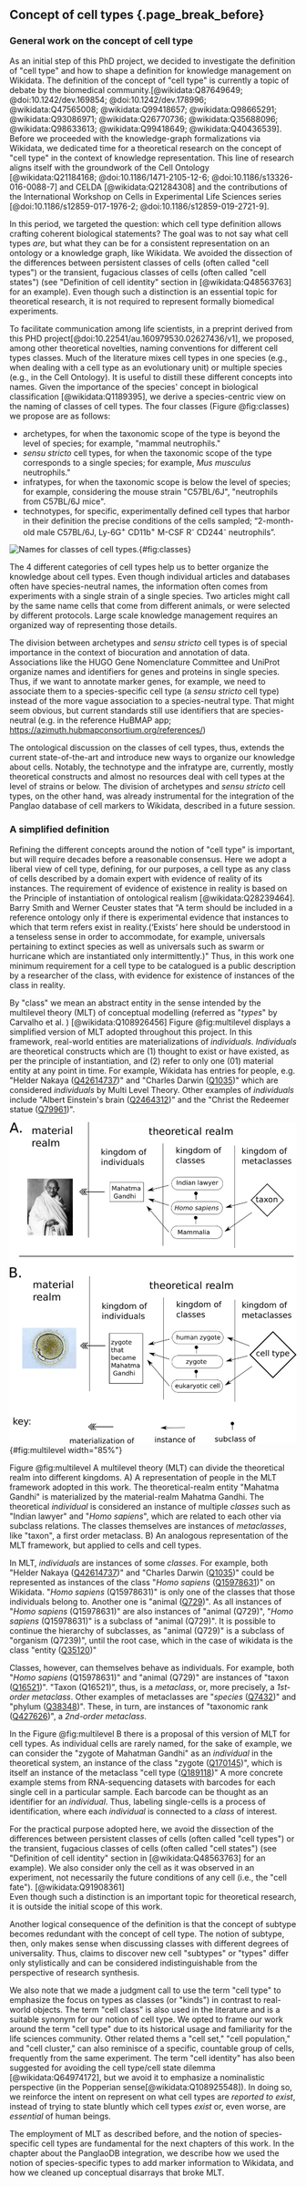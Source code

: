 ## Concept of cell types  {.page_break_before}

### General work on the concept of cell type
As an initial step of this PhD project, we decided to investigate the definition of "cell type" and how to shape a definition for knowledge management on Wikidata. 
The definition of the concept of "cell type" is currently a topic of debate by the biomedical community.[@wikidata:Q87649649; @doi:10.1242/dev.169854; @doi:10.1242/dev.178996; @wikidata:Q47565008; @wikidata:Q99418657; @wikidata:Q98665291; @wikidata:Q93086971; @wikidata:Q26770736; @wikidata:Q35688096; @wikidata:Q98633613; @wikidata:Q99418649; @wikidata:Q40436539].
Before we proceeded with the knowledge-graph formalizations via Wikidata, we dedicated time for a theoretical research on the concept of "cell type" in the context of knowledge representation. 
This line of research aligns itself with the groundwork of the Cell Ontology [@wikidata:Q21184168; @doi:10.1186/1471-2105-12-6; @doi:10.1186/s13326-016-0088-7] and CELDA [@wikidata:Q21284308]  and the contributions of the International Workshop on Cells in Experimental Life Sciences series [@doi:10.1186/s12859-017-1976-2; @doi:10.1186/s12859-019-2721-9].

In this period, we targeted the question: which cell type definition allows crafting coherent biological statements? 
The goal was to not say what cell types _are_, but what they can be for a consistent representation on an ontology or a knowledge graph, like Wikidata.
We avoided the dissection of the differences between persistent classes of cells (often called "cell types") or the transient, fugacious classes of cells (often called "cell states") (see "Definition of cell identity" section in [@wikidata:Q48563763] for an example).
Even though such a distinction is an essential topic for theoretical research, it is not required to represent formally biomedical experiments.

To facilitate communication among life scientists, in a preprint derived from this PHD project[@doi:10.22541/au.160979530.02627436/v1], we proposed, among other theoretical novelties, naming conventions for different cell types classes. 
Much of the literature mixes cell types in one species (e.g., when dealing with a cell type as an evolutionary unit) or multiple species (e.g., in the Cell Ontology). 
It is useful to distill these different concepts into names. Given the importance of the species' concept in biological classification [@wikidata:Q1189395], we derive a species-centric view on the naming of classes of cell types. 
The four classes (Figure @fig:classes) we propose are as follows:

- archetypes, for when the taxonomic scope of the type is beyond the level of species; for example, "mammal neutrophils."
- _sensu stricto_ cell types, for when the taxonomic scope of the type corresponds to a single species; for example, _Mus musculus_ neutrophils."
- infratypes, for when the taxonomic scope is below the level of species; for example, considering the mouse strain "C57BL/6J", "neutrophils from C57BL/6J mice". 
- technotypes, for specific, experimentally defined cell types that harbor in their definition the precise conditions of the cells sampled; “2-month-old male C57BL/6J, Ly-6G<sup>+</sup> CD11b<sup>+</sup>  M-CSF R<sup>-</sup>  CD244<sup>-</sup> neutrophils”.

![ Names for classes of cell types.](https://raw.githubusercontent.com/lubianat/fapesp_report_1/main/content/images/archetypes_hn.jpg){#fig:classes}

The 4 different categories of cell types help us to better organize the knowledge about cell types. 
Even though individual articles and databases often have species-neutral names, the information often comes from experiments with a single strain of a single species.
Two articles might call by the same name cells that come from different animals, or were selected by different protocols. 
Large scale knowledge management requires an organized way of representing those details.

The division between archetypes and _sensu stricto_ cell types is of special importance in the context of biocuration and annotation of data. 
Associations like the  HUGO Gene Nomenclature Committee and UniProt organize names and identifiers for genes and proteins in single species. 
Thus, if we want to annotate marker genes, for example, we need to associate them to a species-specific cell type (a _sensu stricto_ cell type) instead of the more vague association to a species-neutral type. 
That might seem obvious, but current standards still use identifiers that are species-neutral (e.g. in the reference HuBMAP app; <https://azimuth.hubmapconsortium.org/references/>)

The ontological discussion on the classes of cell types, thus, extends the current state-of-the-art and introduce new ways to organize our knowledge about cells. 
Notably, the technotype and the infratype are, currently, mostly theoretical constructs and almost no resources deal with cell types at the level of strains or below. 
The division of archetypes and _sensu stricto_ cell types, on the other hand, was already instrumental for the integration of the Panglao database of cell markers to Wikidata, described in a future session.

### A simplified definition

 Refining the different concepts around the notion of "cell type" is important, but will require decades before a reasonable consensus. Here we adopt a liberal view of cell type, defining, for our purposes, a cell type as any class of cells described by a domain expert with evidence of reality of its instances.
The requirement of evidence of existence in reality is based on the Principle of instantiation of ontological realism [@wikidata:Q28239464]. Barry Smith and Werner Ceuster states that "A term should be included in a reference ontology only if there is experimental evidence that instances to which that term refers exist in reality.(‘Exists’ here should be understood in a tenseless sense in order to accommodate, for example, universals pertaining to extinct species as well as universals such as swarm or hurricane which are instantiated only intermittently.)"
Thus, in this work one minimum requirement for a cell type to be catalogued is a public description by a researcher of the class, with evidence for existence of instances of the class in reality. 


By "class" we mean an abstract entity in the sense intended by the multilevel theory (MLT) of conceptual modelling (referred as "_types_" by Carvalho et al. ) [@wikidata:Q108926456]
Figure @fig:multilevel displays a simplified version of MLT adopted throughout this project.
In this framework, real-world entities are materializations of _individuals_. 
_Individuals_ are theoretical constructs which are (1) thought to exist or have existed, as per the principle of instantiation, and (2) refer to only one (01) material entity at any point in time. 
For example, Wikidata has entries for people, e.g. "Helder Nakaya ([Q42614737](https://www.wikidata.org/wiki/Q42614737))" and "Charles Darwin ([Q1035](https://www.wikidata.org/wiki/Q42614737))" which are considered _individuals_ by Multi Level Theory.
Other examples of _individuals_ include "Albert Einstein's brain ([Q2464312](https://www.wikidata.org/wiki/Q2464312))" and the "Christ the Redeemer statue ([Q79961](https://www.wikidata.org/wiki/Q79961))".

![ Multileveltheory for cell types](https://raw.githubusercontent.com/lubianat/multilevel_ontology_drawings/master/combination_human_cell.png){#fig:multilevel width="85%"}

Figure @fig:multilevel A multilevel theory (MLT) can divide the theoretical realm into different kingdoms. A) A representation of people in the MLT framework adopted in this work. The theoretical-realm entity "Mahatma Gandhi" is materialized by the material-realm Mahatma Gandhi. The theoretical _individual_ is considered an instance of  multiple _classes_ such as "Indian lawyer" and "_Homo sapiens_", which are related to each other via subclass relations. The classes themselves are instances of _metaclasses_, like "taxon", a first order metaclass. B) An analogous representation of the MLT framework, but applied to cells and cell types. 

In MLT, _individuals_ are instances of some _classes_.
For example, both "Helder Nakaya ([Q42614737](https://www.wikidata.org/wiki/Q42614737))" and "Charles Darwin ([Q1035](https://www.wikidata.org/wiki/Q42614737))" could be represented as instances of the class "_Homo sapiens_  ([Q15978631](https://www.wikidata.org/wiki/Q15978631))" on Wikidata. 
"_Homo sapiens_ (Q15978631)" is only one of the classes that those individuals belong to.
Another one is "animal ([Q729](https://www.wikidata.org/wiki/Q729))". 
As all instances of "_Homo sapiens_ (Q15978631)" are also instances of "animal (Q729)", "_Homo sapiens_ (Q15978631)" is a subclass of "animal (Q729)".
It is possible to continue the hierarchy of subclasses, as "animal (Q729)" is a subclass of "organism (Q7239)", until the root case, which in the case of wikidata is the class "entity ([Q35120](https://www.wikidata.org/wiki/Q35120))" 


Classes, however, can themselves behave as individuals. 
For example, both "_Homo sapiens_ (Q15978631)" and "animal (Q729)" are instances of "taxon ([Q16521](https://www.wikidata.org/wiki/Q16521))".
"Taxon (Q16521)", thus, is a _metaclass_, or, more precisely, a _1st-order metaclass_. 
Other examples of metaclasses are "_species_ ([Q7432](https://www.wikidata.org/wiki/Q7432))" and "phylum ([Q38348](https://www.wikidata.org/wiki/Q38348))". 
These, in turn, are instances of "taxonomic rank ([Q427626](https://www.wikidata.org/wiki/Q427626))", a _2nd-order metaclass_. 


In the Figure @fig:multilevel B there is a proposal of this version of MLT for cell types. 
As individual cells are rarely named, for the sake of example, we can consider the "zygote of Mahatman Gandhi" as an _individual_ in the theoretical system, an instance of the class "zygote ([Q170145](https://www.wikidata.org/wiki/Q170145))", which is itself an instance of the metaclass "cell type ([Q189118](https://www.wikidata.org/wiki/Q189118))" 
A more concrete example stems from RNA-sequencing datasets with barcodes for each single cell in a particular sample.
Each barcode can be thought as an identifier for an _individual_. 
Thus, labeling single-cells is a process of identification, where each _individual_ is connected to a _class_ of interest. 

<!-- From  https://raw.githubusercontent.com/lubianat/technotype/9f428cbcf8e8a8d2843faac684275fb0c37914ed/content/05.logical.md BEGIN-->

For the practical purpose adopted here, we avoid the dissection of the differences between persistent classes of cells (often called "cell types") or the transient, fugacious classes of cells (often called "cell states") (see "Definition of cell identity" section in [@wikidata:Q48563763] for an example). We also consider only the cell as it was observed in an experiment, not necessarily the future conditions of any cell (i.e., the "cell fate"). [@wikidata:Q91908361]  
Even though such a distinction is an important topic for theoretical research, it is outside the initial scope of this work. 

Another logical consequence of the definition is that the concept of subtype becomes redundant with the concept of cell type.
The notion of subtype, then, only makes sense when discussing classes with different degrees of universality.
Thus, claims to discover new cell "subtypes" or "types" differ only stylistically and can be considered indistinguishable from the perspective of research synthesis.


<!-- From  https://raw.githubusercontent.com/lubianat/technotype/9f428cbcf8e8a8d2843faac684275fb0c37914ed/content/05.logical.md END-->

We also note that we made a judgment call to use the term "cell type" to emphasize the focus on types as classes (or "kinds") in contrast to real-world objects.
The term "cell class" is also used in the literature and is a suitable synonym for our notion of cell type.
We opted to frame our work around the term "cell type" due to its historical usage and familiarity for the life sciences community.
Other related thems a "cell set," "cell population," and "cell cluster," can also reminisce of a specific, countable group of cells, frequently from the same experiment. 
The term "cell identity" has also been suggested for avoiding the cell type/cell state dilemma [@wikidata:Q64974172], but we avoid it to emphasize a nominalistic perspective (in the Popperian sense[@wikidata:Q108925548]).
In doing so, we reinforce the intent on represent on what cell types are _reported to exist_, instead of trying to state bluntly which cell types _exist_ or, even worse, are _essential_ of human beings. 

The employment of MLT as described before, and the notion of species-specific cell types are fundamental for the next chapters of this work. 
In the chapter about the PanglaoDB integration, we describe how we used the notion of species-specific types to add marker information to Wikidata, and how we cleaned up conceptual disarrays that broke MLT. 

